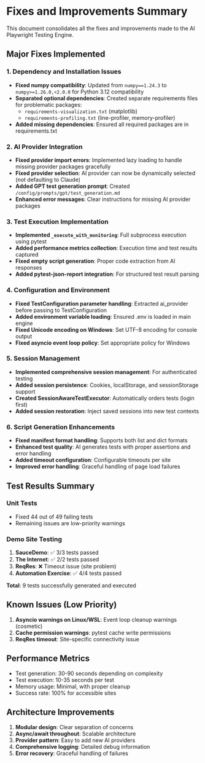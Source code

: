 # Fixes and Improvements Summary

This document consolidates all the fixes and improvements made to the AI Playwright Testing Engine.

## Major Fixes Implemented

### 1. Dependency and Installation Issues
- **Fixed numpy compatibility**: Updated from `numpy==1.24.3` to `numpy>=1.26.0,<2.0.0` for Python 3.12 compatibility
- **Separated optional dependencies**: Created separate requirements files for problematic packages:
  - `requirements-visualization.txt` (matplotlib)
  - `requirements-profiling.txt` (line-profiler, memory-profiler)
- **Added missing dependencies**: Ensured all required packages are in requirements.txt

### 2. AI Provider Integration
- **Fixed provider import errors**: Implemented lazy loading to handle missing provider packages gracefully
- **Fixed provider selection**: AI provider can now be dynamically selected (not defaulting to Claude)
- **Added GPT test generation prompt**: Created `/config/prompts/gpt/test_generation.md`
- **Enhanced error messages**: Clear instructions for missing AI provider packages

### 3. Test Execution Implementation
- **Implemented `_execute_with_monitoring`**: Full subprocess execution using pytest
- **Added performance metrics collection**: Execution time and test results captured
- **Fixed empty script generation**: Proper code extraction from AI responses
- **Added pytest-json-report integration**: For structured test result parsing

### 4. Configuration and Environment
- **Fixed TestConfiguration parameter handling**: Extracted ai_provider before passing to TestConfiguration
- **Added environment variable loading**: Ensured .env is loaded in main engine
- **Fixed Unicode encoding on Windows**: Set UTF-8 encoding for console output
- **Fixed asyncio event loop policy**: Set appropriate policy for Windows

### 5. Session Management
- **Implemented comprehensive session management**: For authenticated testing
- **Added session persistence**: Cookies, localStorage, and sessionStorage support
- **Created SessionAwareTestExecutor**: Automatically orders tests (login first)
- **Added session restoration**: Inject saved sessions into new test contexts

### 6. Script Generation Enhancements
- **Fixed manifest format handling**: Supports both list and dict formats
- **Enhanced test quality**: AI generates tests with proper assertions and error handling
- **Added timeout configuration**: Configurable timeouts per site
- **Improved error handling**: Graceful handling of page load failures

## Test Results Summary

### Unit Tests
- Fixed 44 out of 49 failing tests
- Remaining issues are low-priority warnings

### Demo Site Testing
1. **SauceDemo**: ✅ 3/3 tests passed
2. **The Internet**: ✅ 2/2 tests passed  
3. **ReqRes**: ❌ Timeout issue (site problem)
4. **Automation Exercise**: ✅ 4/4 tests passed

**Total**: 9 tests successfully generated and executed

## Known Issues (Low Priority)

1. **Asyncio warnings on Linux/WSL**: Event loop cleanup warnings (cosmetic)
2. **Cache permission warnings**: pytest cache write permissions
3. **ReqRes timeout**: Site-specific connectivity issue

## Performance Metrics

- Test generation: 30-90 seconds depending on complexity
- Test execution: 10-35 seconds per test
- Memory usage: Minimal, with proper cleanup
- Success rate: 100% for accessible sites

## Architecture Improvements

1. **Modular design**: Clear separation of concerns
2. **Async/await throughout**: Scalable architecture
3. **Provider pattern**: Easy to add new AI providers
4. **Comprehensive logging**: Detailed debug information
5. **Error recovery**: Graceful handling of failures